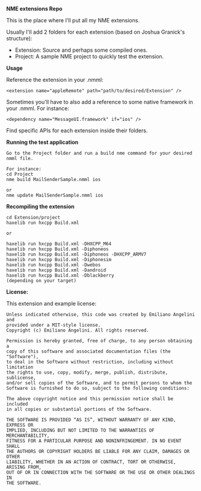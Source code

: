 **NME extensions Repo**

This is the place where I'll put all my NME extensions.

Usually I'll add 2 folders for each extension (based on Joshua Granick's structure):
- Extension: Source and perhaps some compiled ones.
- Project: A sample NME project to quickly test the extension.

**Usage**

Reference the extension in your .nmml:

    <extension name="appleRemote" path="path/to/desired/Extension" />

Sometimes you'll have to also add a reference to some native framework in your .nmml. For instance:

	<dependency name="MessageUI.framework" if="ios" />
	
Find specific APIs for each extension inside their folders.

**Running the test application**

    Go to the Project folder and run a build nme command for your desired nmml file.
    
    For instance: 
    cd Project
    nme build MailSenderSample.nmml ios
    
    or 
    nme update MailSenderSample.nmml ios

**Recompiling the extension**

    cd Extension/project
    haxelib run hxcpp Build.xml
    
    or
    
	haxelib run hxcpp Build.xml -DHXCPP_M64
	haxelib run hxcpp Build.xml -Diphoneos
	haxelib run hxcpp Build.xml -Diphoneos -DHXCPP_ARMV7
	haxelib run hxcpp Build.xml -Diphonesim
	haxelib run hxcpp Build.xml -Dwebos
	haxelib run hxcpp Build.xml -Dandroid
	haxelib run hxcpp Build.xml -Dblackberry
	(depending on your target)

**License:**

This extension and example license:

    Unless indicated otherwise, this code was created by Emiliano Angelini and
    provided under a MIT-style license. 
    Copyright (c) Emiliano Angelini. All rights reserved.

    Permission is hereby granted, free of charge, to any person obtaining a 
    copy of this software and associated documentation files (the "Software"),
    to deal in the Software without restriction, including without limitation
    the rights to use, copy, modify, merge, publish, distribute, sublicense,
    and/or sell copies of the Software, and to permit persons to whom the
    Software is furnished to do so, subject to the following conditions:

    The above copyright notice and this permission notice shall be included
    in all copies or substantial portions of the Software.

    THE SOFTWARE IS PROVIDED “AS IS”, WITHOUT WARRANTY OF ANY KIND, EXPRESS OR
    IMPLIED, INCLUDING BUT NOT LIMITED TO THE WARRANTIES OF MERCHANTABILITY,
    FITNESS FOR A PARTICULAR PURPOSE AND NONINFRINGEMENT. IN NO EVENT SHALL 
    THE AUTHORS OR COPYRIGHT HOLDERS BE LIABLE FOR ANY CLAIM, DAMAGES OR OTHER
    LIABILITY, WHETHER IN AN ACTION OF CONTRACT, TORT OR OTHERWISE, ARISING FROM,
    OUT OF OR IN CONNECTION WITH THE SOFTWARE OR THE USE OR OTHER DEALINGS IN
    THE SOFTWARE.